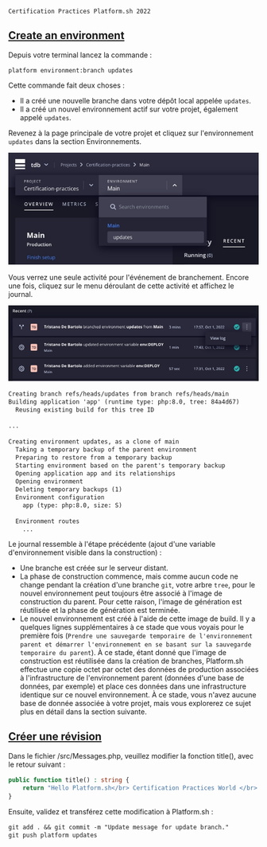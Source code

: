 `Certification Practices Platform.sh 2022`

## [Create an environment](https://master-7rqtwti-4mh7eev5ydrdo.eu-3.platformsh.site/getstarted/basics/git-started/branch.html#create-an-environment)

Depuis votre terminal lancez la commande :

```
platform environment:branch updates
```

Cette commande fait deux choses :

- Il a créé une nouvelle branche dans votre dépôt local appelée `updates`.
- Il a créé un nouvel environnement actif sur votre projet, également appelé `updates`.

Revenez à la page principale de votre projet et cliquez sur l'environnement `updates` dans la section Environnements.

![Console platform.sh](./img/bo-016.jpg)

Vous verrez une seule activité pour l'événement de branchement. Encore une fois, cliquez sur le menu déroulant de cette activité et affichez le journal.

![Console platform.sh](./img/bo-017.jpg)

```
Creating branch refs/heads/updates from branch refs/heads/main
Building application 'app' (runtime type: php:8.0, tree: 84a4d67)
  Reusing existing build for this tree ID

...

Creating environment updates, as a clone of main
  Taking a temporary backup of the parent environment
  Preparing to restore from a temporary backup
  Starting environment based on the parent's temporary backup
  Opening application app and its relationships
  Opening environment
  Deleting temporary backups (1)
  Environment configuration
    app (type: php:8.0, size: S)

  Environment routes
    ...
```

Le journal ressemble à l'étape précédente (ajout d'une variable d'environnement visible dans la construction) :

- Une branche est créée sur le serveur distant.
- La phase de construction commence, mais comme aucun code ne change pendant la création d'une branche `git`, votre arbre `tree`, pour le nouvel environnement peut toujours être associé à l'image de construction du parent. Pour cette raison, l'image de génération est réutilisée et la phase de génération est terminée.
- Le nouvel environnement est créé à l'aide de cette image de build. Il y a quelques lignes supplémentaires à ce stade que vous voyais pour le première fois (`Prendre une sauvegarde temporaire de l'environnement parent et démarrer l'environnement en se basant sur la sauvegarde temporaire du parent`). À ce stade, étant donné que l'image de construction est réutilisée dans la création de branches, Platform.sh effectue une copie octet par octet des données de production associées à l'infrastructure de l'environnement parent (données d'une base de données, par exemple) et place ces données dans une infrastructure identique sur ce nouvel environnement. À ce stade, vous n'avez aucune base de donnée associée à votre projet, mais vous explorerez ce sujet plus en détail dans la section suivante.

## [Créer une révision](https://master-7rqtwti-4mh7eev5ydrdo.eu-3.platformsh.site/getstarted/basics/git-started/branch.html#make-a-revision)

Dans le fichier /src/Messages.php, veuillez modifier la fonction title(), avec le retour suivant :

```php
public function title() : string {
    return "Hello Platform.sh</br> Certification Practices World </br> Update branche";
}
```

Ensuite, validez et transférez cette modification à Platform.sh :

```
git add . && git commit -m "Update message for update branch."
git push platform updates
```
